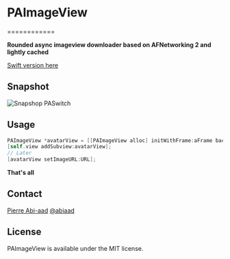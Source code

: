 # PAImageView
============

**Rounded async imageview downloader based on AFNetworking 2 and lightly cached**

[Swift version here](https://github.com/abiaad/PASImageView)

## Snapshot

![Snapshop PASwitch](https://raw.github.com/abiaad/paimageview/master/snapshot.gif)

## Usage

```objective-c
PAImageView *avatarView = [[PAImageView alloc] initWithFrame:aFrame backgroundProgressColor:[UIColor whiteColor] progressColor:[UIColor lightGrayColor]];
[self.view addSubview:avatarView];
// Later
[avatarView setImageURL:URL];
```

**That's all**

## Contact

[Pierre Abi-aad](http://github.com/abiaad)
[@abiaad](https://twitter.com/abiaad)

## License

PAImageView is available under the MIT license.
